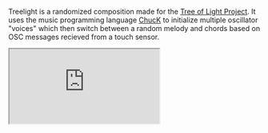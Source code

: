 Treelight is a randomized composition made for the <a href="https://vimeo.com/120197076">Tree of Light Project</a>. It uses the music programming language <a href="http://chuck.cs.princeton.edu/">ChucK</a> to initialize multiple oscillator "voices" which then switch between a random melody and chords based on OSC messages recieved from a touch sensor.

<iframe src="https://player.vimeo.com/video/120197076"></iframe>
